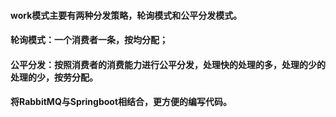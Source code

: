 #### work模式主要有两种分发策略，轮询模式和公平分发模式。  
#### 轮询模式：一个消费者一条，按均分配；  
#### 公平分发：按照消费者的消费能力进行公平分发，处理快的处理的多，处理的少的处理的少，按劳分配。  

#### 将RabbitMQ与Springboot相结合，更方便的编写代码。

